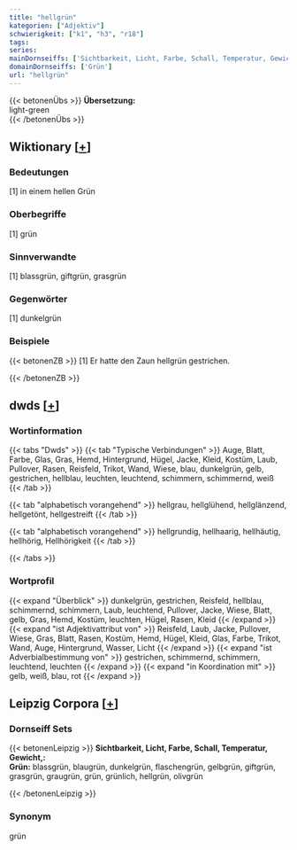```yaml
---
title: "hellgrün"
kategorien: ["Adjektiv"]
schwierigkeit: ["k1", "h3", "r18"]
tags:
series:
mainDornseiffs: ['Sichtbarkeit, Licht, Farbe, Schall, Temperatur, Gewicht,']
domainDornseiffs: ['Grün']
url: "hellgrün"
---
```


{{< betonenÜbs >}}
**Übersetzung:**  
light-green  
{{< /betonenÜbs >}}

## Wiktionary [[+](https://de.wiktionary.org/wiki/hellgrün)]

### Bedeutungen
[1] in einem hellen Grün  

### Oberbegriffe
[1] grün  

### Sinnverwandte
[1] blassgrün, giftgrün, grasgrün  

### Gegenwörter
[1] dunkelgrün  

### Beispiele
{{< betonenZB >}}
[1] Er hatte den Zaun hellgrün gestrichen.  

{{< /betonenZB >}}


## dwds [[+](https://www.dwds.de/wb/hellgrün)]

### Wortinformation
{{< tabs "Dwds" >}}
{{< tab "Typische Verbindungen" >}}
Auge, Blatt, Farbe, Glas, Gras, Hemd, Hintergrund, Hügel, Jacke, Kleid, Kostüm, Laub, Pullover, Rasen, Reisfeld, Trikot, Wand, Wiese, blau, dunkelgrün, gelb, gestrichen, hellblau, leuchten, leuchtend, schimmern, schimmernd, weiß
{{< /tab >}}

{{< tab "alphabetisch vorangehend" >}}
hellgrau, hellglühend, hellglänzend, hellgetönt, hellgestreift
{{< /tab >}}

{{< tab "alphabetisch vorangehend" >}}
hellgrundig, hellhaarig, hellhäutig, hellhörig, Hellhörigkeit
{{< /tab >}}

{{< /tabs >}}

### Wortprofil
{{< expand "Überblick" >}} dunkelgrün, gestrichen, Reisfeld, hellblau, schimmernd, schimmern, Laub, leuchtend, Pullover, Jacke, Wiese, Blatt, gelb, Gras, Hemd, Kostüm, leuchten, Hügel, Rasen, Kleid {{< /expand >}}
{{< expand "ist Adjektivattribut von" >}} Reisfeld, Laub, Jacke, Pullover, Wiese, Gras, Blatt, Rasen, Kostüm, Hemd, Hügel, Kleid, Glas, Farbe, Trikot, Wand, Auge, Hintergrund, Wasser, Licht {{< /expand >}}
{{< expand "ist Adverbialbestimmung von" >}} gestrichen, schimmernd, schimmern, leuchtend, leuchten {{< /expand >}}
{{< expand "in Koordination mit" >}} gelb, weiß, blau, rot {{< /expand >}}

## Leipzig Corpora [[+](https://corpora.uni-leipzig.de/en/res?word=hellgrün&corpusId=deu_newscrawl-public_2018)]

### Dornseiff Sets
{{< betonenLeipzig >}}
**Sichtbarkeit, Licht, Farbe, Schall, Temperatur, Gewicht,:**  
**Grün:** blassgrün, blaugrün, dunkelgrün, flaschengrün, gelbgrün, giftgrün, grasgrün, graugrün, grün, grünlich, hellgrün, olivgrün  

{{< /betonenLeipzig >}}

### Synonym
grün

